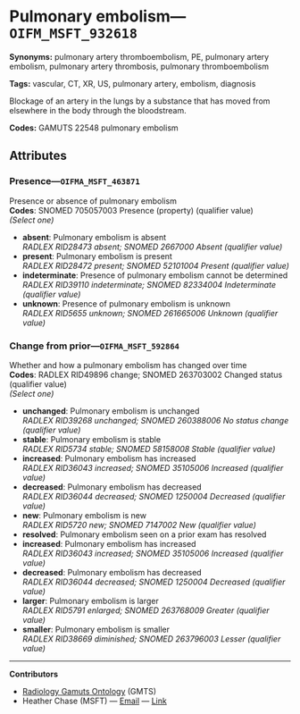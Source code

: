 # Pulmonary embolism—`OIFM_MSFT_932618`

**Synonyms:** pulmonary artery thromboembolism, PE, pulmonary artery embolism, pulmonary artery thrombosis, pulmonary thromboembolism

**Tags:** vascular, CT, XR, US, pulmonary artery, embolism, diagnosis

Blockage of an artery in the lungs by a substance that has moved from elsewhere in the body through the bloodstream.

**Codes:** GAMUTS 22548 pulmonary embolism

## Attributes

### Presence—`OIFMA_MSFT_463871`

Presence or absence of pulmonary embolism  
**Codes**: SNOMED 705057003 Presence (property) (qualifier value)  
*(Select one)*

- **absent**: Pulmonary embolism is absent  
_RADLEX RID28473 absent; SNOMED 2667000 Absent (qualifier value)_
- **present**: Pulmonary embolism is present  
_RADLEX RID28472 present; SNOMED 52101004 Present (qualifier value)_
- **indeterminate**: Presence of pulmonary embolism cannot be determined  
_RADLEX RID39110 indeterminate; SNOMED 82334004 Indeterminate (qualifier value)_
- **unknown**: Presence of pulmonary embolism is unknown  
_RADLEX RID5655 unknown; SNOMED 261665006 Unknown (qualifier value)_

### Change from prior—`OIFMA_MSFT_592864`

Whether and how a pulmonary embolism has changed over time  
**Codes**: RADLEX RID49896 change; SNOMED 263703002 Changed status (qualifier value)  
*(Select one)*

- **unchanged**: Pulmonary embolism is unchanged  
_RADLEX RID39268 unchanged; SNOMED 260388006 No status change (qualifier value)_
- **stable**: Pulmonary embolism is stable  
_RADLEX RID5734 stable; SNOMED 58158008 Stable (qualifier value)_
- **increased**: Pulmonary embolism has increased  
_RADLEX RID36043 increased; SNOMED 35105006 Increased (qualifier value)_
- **decreased**: Pulmonary embolism has decreased  
_RADLEX RID36044 decreased; SNOMED 1250004 Decreased (qualifier value)_
- **new**: Pulmonary embolism is new  
_RADLEX RID5720 new; SNOMED 7147002 New (qualifier value)_
- **resolved**: Pulmonary embolism seen on a prior exam has resolved  
- **increased**: Pulmonary embolism has increased  
_RADLEX RID36043 increased; SNOMED 35105006 Increased (qualifier value)_
- **decreased**: Pulmonary embolism has decreased  
_RADLEX RID36044 decreased; SNOMED 1250004 Decreased (qualifier value)_
- **larger**: Pulmonary embolism is larger  
_RADLEX RID5791 enlarged; SNOMED 263768009 Greater (qualifier value)_
- **smaller**: Pulmonary embolism is smaller  
_RADLEX RID38669 diminished; SNOMED 263796003 Lesser (qualifier value)_

---

**Contributors**

- [Radiology Gamuts Ontology](https://gamuts.net/) (GMTS)
- Heather Chase (MSFT) — [Email](mailto:heatherchase@microsoft.com) — [Link](https://www.linkedin.com/in/heatherwalkerchase/)